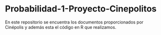 # Probabilidad-1-Proyecto-Cinepolitos
En este repositorio se encuentra los documentos proporcionados por Cinépolis y además esta el código en R que realizamos.
